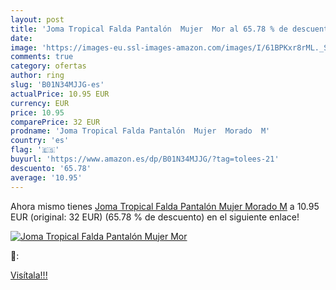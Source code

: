 ```yaml
---
layout: post
title: 'Joma Tropical Falda Pantalón  Mujer  Mor al 65.78 % de descuento'
date: 
image: 'https://images-eu.ssl-images-amazon.com/images/I/61BPKxr8rML._SL200_.jpg'
comments: true
category: ofertas
author: ring
slug: 'B01N34MJJG-es'
actualPrice: 10.95 EUR
currency: EUR
price: 10.95
comparePrice: 32 EUR
prodname: 'Joma Tropical Falda Pantalón  Mujer  Morado  M'
country: 'es'
flag: '🇪🇸'
buyurl: 'https://www.amazon.es/dp/B01N34MJJG/?tag=tolees-21'
descuento: '65.78'
average: '10.95'
---
```


Ahora mismo tienes [Joma Tropical Falda Pantalón  Mujer  Morado  M](https://www.amazon.es/dp/B01N34MJJG/?tag=tolees-21) a 10.95 EUR (original: 32 EUR) (65.78 %  de descuento) en el siguiente enlace!

[![Joma Tropical Falda Pantalón  Mujer  Mor](https://images-eu.ssl-images-amazon.com/images/I/61BPKxr8rML._SL200_.jpg)](https://www.amazon.es/dp/B01N34MJJG/?tag=tolees-21)

🔎:


[Visítala!!!](https://www.amazon.es/dp/B01N34MJJG/?tag=tolees-21)
